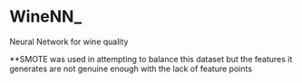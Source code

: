 # WineNN_
Neural Network for wine quality 

**SMOTE was used in attempting to balance this dataset but the features it generates are not genuine enough with the lack of feature points
